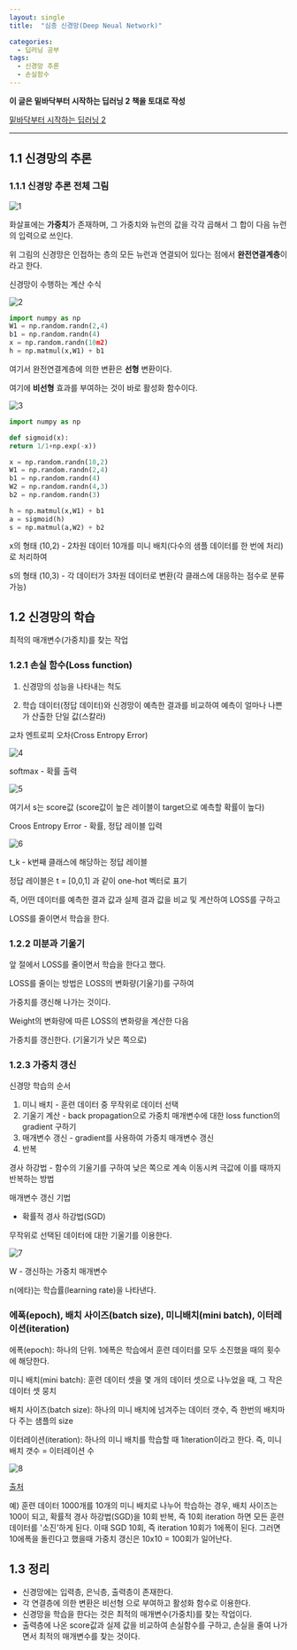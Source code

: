 ```yaml
---
layout: single
title:  "심층 신경망(Deep Neual Network)"  

categories:
  - 딥러닝 공부
tags:
  - 신경망 추론
  - 손실함수
---
```



**이 글은 밑바닥부터 시작하는 딥러닝 2 책을 토대로 작성**

[밑바닥부터 시작하는 딥러닝 2](https://github.com/WegraLee/deep-learning-from-scratch-2)

***********
1.1 신경망의 추론
---

### 1.1.1 신경망 추론 전체 그림

![1](/assets/images/DNN/1.PNG)

화살표에는 **가중치**가 존재하며, 그 가중치와 뉴런의 값을 각각 곱해서 그 합이 다음 뉴런의 입력으로 쓰인다.

위 그림의 신경망은 인접하는 층의 모든 뉴런과 연결되어 있다는 점에서 **완전연결계층**이라고 한다.

신경망이 수행하는 계산 수식

![2](/assets/images/DNN/2.PNG)

```python
import numpy as np
W1 = np.random.randn(2,4)
b1 = np.random.randn(4)
x = np.random.randn(10m2)
h = np.matmul(x,W1) + b1
```

여기서 완전연결계층에 의한 변환은 **선형** 변환이다.

여기에 **비선형** 효과를 부여하는 것이 바로 활성화 함수이다.

![3](/assets/images/DNN/3.PNG)


```python
import numpy as np

def sigmoid(x):
return 1/1+np.exp(-x))

x = np.random.randn(10,2)
W1 = np.random.randn(2,4)
b1 = np.random.randn(4)
W2 = np.random.randn(4,3)
b2 = np.random.randn(3)

h = np.matmul(x,W1) + b1
a = sigmoid(h)
s = np.matmul(a,W2) + b2
```

x의 형태 (10,2) - 2차원 데이터 10개를 미니 배치(다수의 샘플 데이터를 한 번에 처리)로 처리하여

s의 형태 (10,3) - 각 데이터가 3차원 데이터로 변환(각 클래스에 대응하는 점수로 분류 가능)

1.2 신경망의 학습
---
최적의 매개변수(가중치)를 찾는 작업


### 1.2.1 손실 함수(Loss function)

1. 신경망의 성능을 나타내는 척도

2. 학습 데이터(정답 데이터)와 신경망이 예측한 결과를 비교하여 예측이 얼마나 나쁜가 산출한 단일 값(스칼라)

교차 엔트로피 오차(Cross Entropy Error)

![4](/assets/images/DNN/4.PNG)

softmax - 확률 출력

![5](/assets/images/DNN/5.PNG)

여기서 s는 score값 (score값이 높은 레이블이 target으로 예측할 확률이 높다)

Croos Entropy Error - 확률, 정답 레이블 입력

![6](/assets/images/DNN/6.PNG)

t_k - k번째 클래스에 해당하는 정답 레이블

정답 레이블은 t = [0,0,1] 과 같이 one-hot 벡터로 표기

즉, 어떤 데이터를 예측한 결과 값과 실제 결과 값을 비교 및 계산하여 LOSS를 구하고

LOSS를 줄이면서 학습을 한다. 


### 1.2.2 미분과 기울기

앞 절에서 LOSS를 줄이면서 학습을 한다고 했다.

LOSS를 줄이는 방법은 LOSS의 변화량(기울기)를 구하여

가중치를 갱신해 나가는 것이다.

Weight의 변화량에 따른 LOSS의 변화량을 계산한 다음

가중치를 갱신한다. (기울기가 낮은 쪽으로)


### 1.2.3 가중치 갱신

신경망 학습의 순서

1. 미니 배치      - 훈련 데이터 중 무작위로 데이터 선택 
2. 기울기 계산    - back propagation으로 가중치 매개변수에 대한 loss function의 gradient 구하기
3. 매개변수 갱신  - gradient를 사용하여 가중치 매개변수 갱신
4. 반복

경사 하강법 - 함수의 기울기를 구하여 낮은 쪽으로 계속 이동시켜 극값에 이를 때까지 반복하는 방법

매개변수 갱신 기법

- 확률적 경사 하강법(SGD)

무작위로 선택된 데이터에 대한 기울기를 이용한다.

![7](/assets/images/DNN/7.PNG)

W - 갱신하는 가중치 매개변수

n(에타)는 학습률(learning rate)을 나타낸다.


### 에폭(epoch), 배치 사이즈(batch size), 미니배치(mini batch), 이터레이션(iteration)

에폭(epoch): 하나의 단위. 1에폭은 학습에서 훈련 데이터를 모두 소진했을 때의 횟수에 해당한다.

미니 배치(mini batch): 훈련 데이터 셋을 몇 개의 데이터 셋으로 나누었을 때, 그 작은 데이터 셋 뭉치

배치 사이즈(batch size): 하나의 미니 배치에 넘겨주는 데이터 갯수, 즉 한번의 배치마다 주는 샘플의 size

이터레이션(iteration): 하나의 미니 배치를 학습할 때 1iteration이라고 한다. 즉, 미니 배치 갯수 = 이터레이션 수

![8](/assets/images/DNN/8.PNG)

[출처](https://mole-starseeker.tistory.com/59)

예) 훈련 데이터 1000개를 10개의 미니 배치로 나누어 학습하는 경우, 배치 사이즈는 100이 되고, 
확률적 경사 하강법(SGD)을 10회 반복, 즉 10회 iteration 하면 모든 훈련 데이터를 '소진'하게 된다. 
이때 SGD 10회, 즉 iteration 10회가 1에폭이 된다. 
그러면 10에폭을 돌린다고 했을때 가중치 갱신은 10x10 = 100회가 일어난다.

1.3 정리
---

- 신경망에는 입력층, 은닉층, 출력층이 존재한다.
- 각 연결층에 의한 변환은 비선형 으로 부여하고 활성화 함수로 이용한다.
- 신경망을 학습을 한다는 것은 최적의 매개변수(가중치)를 찾는 작업이다.
- 출력층에 나온 score값과 실제 값을 비교하여 손실함수를 구하고, 손실을
줄여 나가면서 최적의 매개변수를 찾는 것이다.
